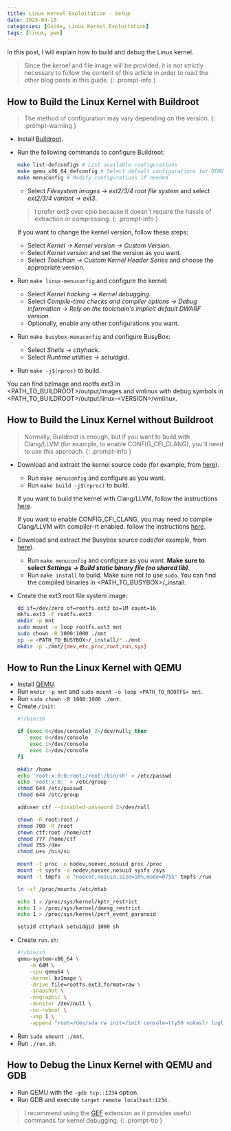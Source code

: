 ```yaml
---
title: Linux Kernel Exploitation - Setup
date: 2025-04-10
categories: [Guide, Linux Kernel Exploitation]
tags: [linux, pwn]
---
```


In this post, I will explain how to build and debug the Linux kernel.

> Since the kernel and file image will be provided, it is not strictly necessary to follow the content of this article in order to read the other blog posts in this guide.
{: .prompt-info }

## How to Build the Linux Kernel with Buildroot
> The method of configuration may vary depending on the version.
{: .prompt-warning }
- Install [Buildroot](https://buildroot.org/downloads/).
- Run the following commands to configure Buildroot:
    ```bash
    make list-defconfigs # List available configurations
    make qemu_x86_64_defconfig # Select default configurations for QEMU x86_64
    make menuconfig # Modify configurations if needed
    ```
    - Select *Filesystem images -> ext2/3/4 root file system* and select *ext2/3/4 variant -> ext3*.
    
    > I prefer ext3 over cpio because it doesn't require the hassle of extraction or compressing.
    {: .prompt-info }

    If you want to change the kernel version, follow these steps:
    - Select *Kernel -> Kernel version -> Custom Version*.
    - Select *Kernel version* and set the version as you want.
    - Select *Toolchain -> Custom Kernel Header Series* and choose the appropriate version.

- Run `make linux-menuconfig` and configure the kernel:
    - Select *Kernel hacking -> Kernel debugging*.
    - Select *Compile-time checks and compiler options -> Debug information -> Rely on the toolchain's implicit default DWARF version*.
    - Optionally, enable any other configurations you want.
- Run `make busybox-menuconfig` and configure BusyBox:
    - Select *Shells -> cttyhack*.
    - Select *Runtime utilities -> setuidgid*.
- Run `make -j$(nproc)` to build.

You can find bzImage and rootfs.ext3 in \<PATH_TO_BUILDROOT\>/output/images and vmlinux with debug symbols in \<PATH_TO_BUILDROOT\>/output/linux-\<VERSION\>/vmlinux.

## How to Build the Linux Kernel without Buildroot 
> Normally, Buildroot is enough, but if you want to build with Clang/LLVM (for example, to enable CONFIG_CFI_CLANG), you'll need to use this approach.
{: .prompt-info }

- Download and extract the kernel source code (for example, from [here](https://www.kernel.org/)).
    - Run `make menuconfig` and configure as you want.
    - Run `make build -j$(nproc)` to build.

    If you want to build the kernel with Clang/LLVM, follow the instructions [here](https://docs.kernel.org/kbuild/llvm.html).

    If you want to enable CONFIG_CFI_CLANG, you may need to compile Clang/LLVM with compiler-rt enabled. follow the instructions [here](https://clang.llvm.org/docs/AddressSanitizer.html#how-to-build).
- Download and extract the Busybox source code(for example, from [here](https://busybox.net/downloads/)).
    - Run `make menuconfig` and configure as you want. **Make sure to select *Settings -> Build static binary file (no shared lib)***.
    - Run `make install` to build. Make sure not to use `sudo`.
    You can find the compiled binaries in \<PATH_TO_BUSYBOX\>/_install.
- Create the ext3 root file system image:
    ```bash
    dd if=/dev/zero of=rootfs.ext3 bs=1M count=16
    mkfs.ext3 -F rootfs.ext3
    mkdir -p mnt
    sudo mount -o loop rootfs.ext3 mnt
    sudo chown -R 1000:1000 ./mnt
    cp -a <PATH_TO_BUSYBOX>/_install/* ./mnt
    mkdir -p ./mnt/{dev,etc,proc,root,run,sys}
    ```

## How to Run the Linux Kernel with QEMU
- Install [QEMU](https://www.qemu.org/download/).
- Run `mkdir -p mnt` and `sudo mount -o loop <PATH_TO_ROOTFS> mnt`.
- Run `sudo chown -R 1000:1000 ./mnt`.
- Create `/init`:
    ```bash
    #!/bin/sh

    if (exec 0</dev/console) 2>/dev/null; then
        exec 0</dev/console
        exec 1>/dev/console
        exec 2>/dev/console
    fi

    mkdir /home
    echo 'root:x:0:0:root:/root:/bin/sh' > /etc/passwd
    echo 'root:x:0:' > /etc/group
    chmod 644 /etc/passwd
    chmod 644 /etc/group

    adduser ctf --disabled-password 2>/dev/null

    chown -R root:root /
    chmod 700 -R /root
    chown ctf:root /home/ctf
    chmod 777 /home/ctf
    chmod 755 /dev
    chmod u+s /bin/su

    mount -t proc -o nodev,noexec,nosuid proc /proc
    mount -t sysfs -o nodev,noexec,nosuid sysfs /sys
    mount -t tmpfs -o "noexec,nosuid,size=10%,mode=0755" tmpfs /run

    ln -sf /proc/mounts /etc/mtab

    echo 1 > /proc/sys/kernel/kptr_restrict
    echo 1 > /proc/sys/kernel/dmesg_restrict
    echo 1 > /proc/sys/kernel/perf_event_paranoid

    setsid cttyhack setuidgid 1000 sh
    ```
- Create `run.sh`:
    ```bash
    #!/bin/sh
    qemu-system-x86_64 \
        -m 64M \
        -cpu qemu64 \
        -kernel bzImage \
        -drive file=rootfs.ext3,format=raw \
        -snapshot \
        -nographic \
        -monitor /dev/null \
        -no-reboot \
        -smp 1 \
        -append "root=/dev/sda rw init=/init console=ttyS0 nokaslr loglevel=3 oops=panic panic=-1"
    ```
- Run `sudo umount ./mnt`.
- Run `./run.sh`.

## How to Debug the Linux Kernel with QEMU and GDB
- Run QEMU with the `-gdb tcp::1234` option.
- Run GDB and execute `target remote localhost:1234`.

> I recommend using the [GEF](https://github.com/bata24/gef) extension as it provides useful commands for kernel debugging.
{: .prompt-tip }